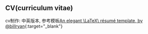 
## CV(curriculum vitae)

cv制作: 中英版本, 参考模板[An elegant \LaTeX\ résumé template, by @billryan](https://github.com/billryan/resume?tab=readme-ov-file){:target="_blank"}

